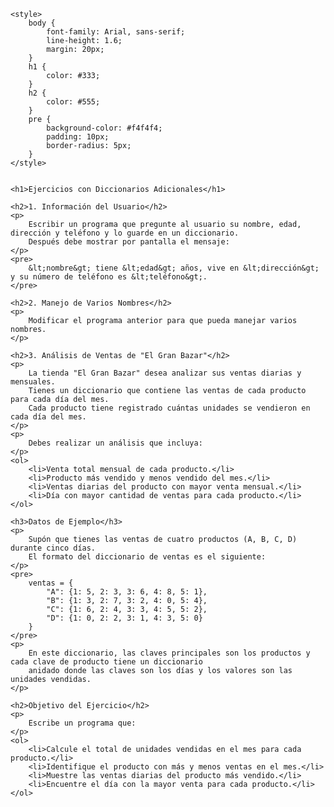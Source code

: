     <style>
        body {
            font-family: Arial, sans-serif;
            line-height: 1.6;
            margin: 20px;
        }
        h1 {
            color: #333;
        }
        h2 {
            color: #555;
        }
        pre {
            background-color: #f4f4f4;
            padding: 10px;
            border-radius: 5px;
        }
    </style>


    <h1>Ejercicios con Diccionarios Adicionales</h1>

    <h2>1. Información del Usuario</h2>
    <p>
        Escribir un programa que pregunte al usuario su nombre, edad, dirección y teléfono y lo guarde en un diccionario.
        Después debe mostrar por pantalla el mensaje:
    </p>
    <pre>
        &lt;nombre&gt; tiene &lt;edad&gt; años, vive en &lt;dirección&gt; y su número de teléfono es &lt;teléfono&gt;.
    </pre>

    <h2>2. Manejo de Varios Nombres</h2>
    <p>
        Modificar el programa anterior para que pueda manejar varios nombres.
    </p>

    <h2>3. Análisis de Ventas de "El Gran Bazar"</h2>
    <p>
        La tienda "El Gran Bazar" desea analizar sus ventas diarias y mensuales.
        Tienes un diccionario que contiene las ventas de cada producto para cada día del mes.
        Cada producto tiene registrado cuántas unidades se vendieron en cada día del mes.
    </p>
    <p>
        Debes realizar un análisis que incluya:
    </p>
    <ol>
        <li>Venta total mensual de cada producto.</li>
        <li>Producto más vendido y menos vendido del mes.</li>
        <li>Ventas diarias del producto con mayor venta mensual.</li>
        <li>Día con mayor cantidad de ventas para cada producto.</li>
    </ol>

    <h3>Datos de Ejemplo</h3>
    <p>
        Supón que tienes las ventas de cuatro productos (A, B, C, D) durante cinco días.
        El formato del diccionario de ventas es el siguiente:
    </p>
    <pre>
        ventas = {
            "A": {1: 5, 2: 3, 3: 6, 4: 8, 5: 1},
            "B": {1: 3, 2: 7, 3: 2, 4: 0, 5: 4},
            "C": {1: 6, 2: 4, 3: 3, 4: 5, 5: 2},
            "D": {1: 0, 2: 2, 3: 1, 4: 3, 5: 0}
        }
    </pre>
    <p>
        En este diccionario, las claves principales son los productos y cada clave de producto tiene un diccionario
        anidado donde las claves son los días y los valores son las unidades vendidas.
    </p>

    <h2>Objetivo del Ejercicio</h2>
    <p>
        Escribe un programa que:
    </p>
    <ol>
        <li>Calcule el total de unidades vendidas en el mes para cada producto.</li>
        <li>Identifique el producto con más y menos ventas en el mes.</li>
        <li>Muestre las ventas diarias del producto más vendido.</li>
        <li>Encuentre el día con la mayor venta para cada producto.</li>
    </ol>
